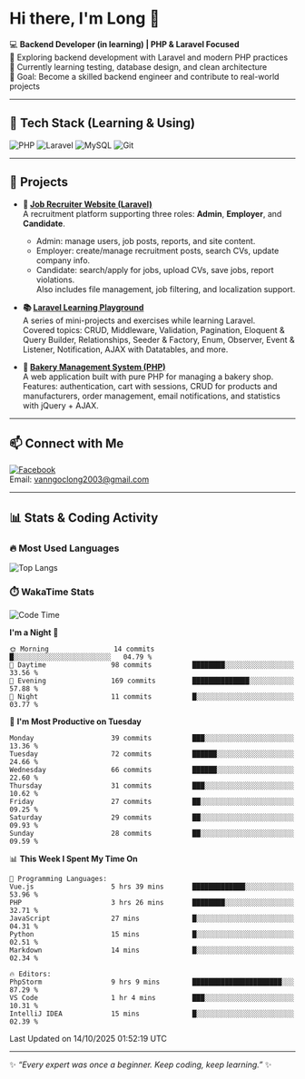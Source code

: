 # Hi there, I'm Long 👋

💻 **Backend Developer (in learning) | PHP & Laravel Focused**  
🚀 Exploring backend development with Laravel and modern PHP practices  
🌱 Currently learning testing, database design, and clean architecture  
🎯 Goal: Become a skilled backend engineer and contribute to real-world projects  

---

## 🔧 Tech Stack (Learning & Using)
![PHP](https://img.shields.io/badge/PHP-777BB4?style=for-the-badge&logo=php&logoColor=white)
![Laravel](https://img.shields.io/badge/Laravel-FF2D20?style=for-the-badge&logo=laravel&logoColor=white)
![MySQL](https://img.shields.io/badge/MySQL-005C84?style=for-the-badge&logo=mysql&logoColor=white)
![Git](https://img.shields.io/badge/Git-F05032?style=for-the-badge&logo=git&logoColor=white)

---

## 🚀 Projects

- **💼 [Job Recruiter Website (Laravel)](https://github.com/ngoclong712/web_moi_gioi_viec_lam)**  
  A recruitment platform supporting three roles: **Admin**, **Employer**, and **Candidate**.  
  - Admin: manage users, job posts, reports, and site content.  
  - Employer: create/manage recruitment posts, search CVs, update company info.  
  - Candidate: search/apply for jobs, upload CVs, save jobs, report violations.  
  Also includes file management, job filtering, and localization support.

- **📚 [Laravel Learning Playground](https://github.com/ngoclong712/web_laravel)**  
  A series of mini-projects and exercises while learning Laravel.  
  Covered topics: CRUD, Middleware, Validation, Pagination, Eloquent & Query Builder, Relationships, Seeder & Factory, Enum, Observer, Event & Listener, Notification, AJAX with Datatables, and more.  

- **🍞 [Bakery Management System (PHP)](https://github.com/ngoclong712/Bakery_Management_System)**  
  A web application built with pure PHP for managing a bakery shop.  
  Features: authentication, cart with sessions, CRUD for products and manufacturers, order management, email notifications, and statistics with jQuery + AJAX.    

---

## 📫 Connect with Me
[![Facebook](https://img.shields.io/badge/Facebook-1877F2?style=for-the-badge&logo=facebook&logoColor=white)](https://facebook.com/vanngoclong712)    
Email: vanngoclong2003@gmail.com

---

## 📊 Stats & Coding Activity

### 🔥 Most Used Languages
![Top Langs](https://github-readme-stats.vercel.app/api/top-langs/?username=ngoclong712&layout=compact&theme=radical)

### ⏱️ WakaTime Stats
<!--START_SECTION:waka-->
![Code Time](http://img.shields.io/badge/Code%20Time-69%20hrs%2018%20mins-blue)

**I'm a Night 🦉** 

```text
🌞 Morning                14 commits          █░░░░░░░░░░░░░░░░░░░░░░░░   04.79 % 
🌆 Daytime                98 commits          ████████░░░░░░░░░░░░░░░░░   33.56 % 
🌃 Evening                169 commits         ██████████████░░░░░░░░░░░   57.88 % 
🌙 Night                  11 commits          █░░░░░░░░░░░░░░░░░░░░░░░░   03.77 % 
```
📅 **I'm Most Productive on Tuesday** 

```text
Monday                   39 commits          ███░░░░░░░░░░░░░░░░░░░░░░   13.36 % 
Tuesday                  72 commits          ██████░░░░░░░░░░░░░░░░░░░   24.66 % 
Wednesday                66 commits          ██████░░░░░░░░░░░░░░░░░░░   22.60 % 
Thursday                 31 commits          ███░░░░░░░░░░░░░░░░░░░░░░   10.62 % 
Friday                   27 commits          ██░░░░░░░░░░░░░░░░░░░░░░░   09.25 % 
Saturday                 29 commits          ██░░░░░░░░░░░░░░░░░░░░░░░   09.93 % 
Sunday                   28 commits          ██░░░░░░░░░░░░░░░░░░░░░░░   09.59 % 
```


📊 **This Week I Spent My Time On** 

```text
💬 Programming Languages: 
Vue.js                   5 hrs 39 mins       █████████████░░░░░░░░░░░░   53.96 % 
PHP                      3 hrs 26 mins       ████████░░░░░░░░░░░░░░░░░   32.71 % 
JavaScript               27 mins             █░░░░░░░░░░░░░░░░░░░░░░░░   04.31 % 
Python                   15 mins             █░░░░░░░░░░░░░░░░░░░░░░░░   02.51 % 
Markdown                 14 mins             █░░░░░░░░░░░░░░░░░░░░░░░░   02.34 % 

🔥 Editors: 
PhpStorm                 9 hrs 9 mins        ██████████████████████░░░   87.29 % 
VS Code                  1 hr 4 mins         ███░░░░░░░░░░░░░░░░░░░░░░   10.31 % 
IntelliJ IDEA            15 mins             █░░░░░░░░░░░░░░░░░░░░░░░░   02.39 % 
```


 Last Updated on 14/10/2025 01:52:19 UTC
<!--END_SECTION:waka-->


---

✨ *“Every expert was once a beginner. Keep coding, keep learning.”* ✨
<!--
**ngoclong712/ngoclong712** is a ✨ _special_ ✨ repository because its `README.md` (this file) appears on your GitHub profile.

Here are some ideas to get you started:

![Long's GitHub stats](https://github-readme-stats.vercel.app/api?username=ngoclong712&show_icons=true&theme=radical)  
- 🔭 I’m currently working on ...
- 🌱 I’m currently learning ...
- 👯 I’m looking to collaborate on ...
- 🤔 I’m looking for help with ...
- 💬 Ask me about ...
- 📫 How to reach me: ...
- 😄 Pronouns: ...
- ⚡ Fun fact: ...
-->
